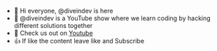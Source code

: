 - 👋 Hi everyone, @diveindev is here
- 🎥 @diveindev is a YouTube show where we learn coding by hacking different solutions together
- 🔗 Check us out on [Youtube](https://www.youtube.com/channel/UCJKI_qa4SBr6dEAXXNi3RPw)
- 👍 If like the content leave like and Subscribe
